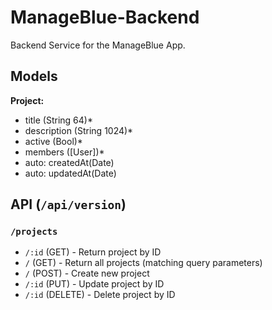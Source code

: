 # ManageBlue-Backend
Backend Service for the ManageBlue App.

## Models

**Project:**
- title (String 64)*
- description (String 1024)*
- active (Bool)*
- members ([User])*
- auto: createdAt(Date)
- auto: updatedAt(Date)


## API (`/api/version`)

### `/projects`
- `/:id` (GET) - Return project by ID
- `/` (GET) - Return all projects (matching query parameters)
- `/` (POST) - Create new project
- `/:id` (PUT) - Update project by ID
- `/:id` (DELETE) - Delete project by ID


